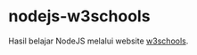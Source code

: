 # nodejs-w3schools

Hasil belajar NodeJS melalui website <a href="https://www.w3schools.com/nodejs/default.asp">w3schools</a>.
